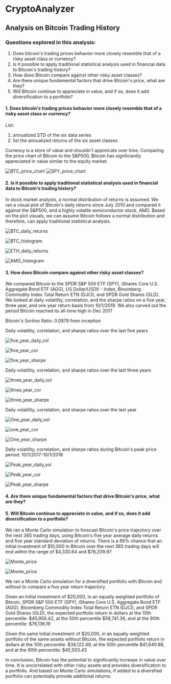 # CryptoAnalyzer 
  ## Analysis on Bitcoin Trading History 

### Questions explored in this analysis: 
  1. Does bitcoin's trading prices behavior more closely resemble that of a risky asset class or currency? 
  2. Is it possible to apply traditional statistical analysis used in financial data to Bitcoin's trading history?
  3. How does Bitcoin compare against other risky asset classes? 
  4. Are there unique fundamental factors that drive Bitcoin's price, what are they? 
  5. Will Bitcoin continue to appreciate in value, and if so, does it add diversification to a portfolio? 

#### 1. Does bitcoin's trading prices behavior more closely resemble that of a risky asset class or currency? 
 List: 
 1) annualized STD of the six data series 
 2) list the annualized returns of the six asset classes 

Currency is a store of value and shouldn't appreicate over time. Comparing the price chart of Bitcoin to the S&P500, Bitcoin has signficiantly appreciated in value similar to the equity market.  

![BTC_price_chart](Images/BTC_price_chart_inception.png)
![SPY_price_chart](Images/SPY_price_chart_inception.png)

 #### 2. Is it possible to apply traditional statistical analysis used in financial data to Bitcoin's trading history? 
 
 In stock market analysis, a normal distribution of returns is assumed. We ran a visual plot of Bitcoin's daily returns since July 2010 and compared it against the S&P500, and a highly volatile semiconductor stock, AMD. 
 Based on the plot visuals, we can assume Bitcoin follows a normal distribution and therefore, can apply traditional statistical analysis.
 
 ![BTC_daily_returns](Images/Daily_returns_BTC_inception.png)
 
 ![BTC_histogram](Images/BTC_histogram_dailyreturns.png)
 
 ![ETH_daily_returns](Images/ETH_daily_returns_histogram.png)
 
 ![AMG_histogram](Images/AMD_daily_returns_histogram.png)
 
 #### 3. How does Bitcoin compare against other risky asset classes? 

We compared Bitcoin to the SPDR S&P 500 ETF (SPY), iShares Core U.S. Aggregate Bond ETF (AGG), US Dollar/USDX - Index, Bloomberg Commodity Index Total Return ETN (DJCI), and SPDR Gold Shares (GLD).
We looked at daily volatility, correlation, and the sharpe ratios on a five year, three year, and one year return basis from 10/1/2019.
We also carved out the period Bitcoin reached its all-time high in Dec 2017

Bitcoin's Sortino Ratio: 0.0879 from inception 

Daily volatility, correlation, and sharpe ratios over the last five years

 ![five_year_daily_vol](Images/daily_volatility_five.png)
 
 ![five_year_cor](Images/correlation_five_heatmap.png)

![five_year_sharpe](Images/sharpe_five_plot.png)

Daily volatility, correlation, and sharpe ratios over the last three years

 
 ![three_year_daily_vol](Images/daily_volatility_three.png)
 
 ![three_year_cor](Images/correlation_three_heatmap.png)
 
 ![three_year_sharpe](Images/sharpe_three_plot.png)

 
Daily volatility, correlation, and sharpe ratios over the last year

 
 ![One_year_daily_vol](Images/daily_volatility_one.png)
 
 ![one_year_cor](Images/correlation_one_heatmap.png)
  
 ![One_year_sharpe](Images/sharpe_one_plot.png)

Daily volatility, correlation, and sharpe ratios during Bitcoin's peak price period: 10/1/2017-10/1/2018

 
 ![Peak_year_daily_vol](Images/daily_volatility_peak.png)

 ![Peak_year_cor](Images/correlation_peak_heatmap.png)
  
 ![Peak_year_sharpe](Images/sharpe_peak_plot.png)

 #### 4. Are there unique fundamental factors that drive Bitcoin's price, what are they? 
 
 #### 5. Will Bitcoin continue to appreciate in value, and if so, does it add diversification to a portfolio? 
 
We ran a Monte Carlo simulation to forecast Bitcoin's price trajectory over the next 365 trading days, using Bitcoin's five year average daily returns and five year standard deviation of returns. There is a 95% chance that an initial investment of $10,000 in Bitcoin over the next 365 trading days will end within the range of $4,330.64 and $78,209.97 

![Monte_price](Images/Monte_BTC_price.png)

![Monte_price](Images/Monte_BTC_confidence_interval_plot.png)

We ran a Monte Carlo simulation for a diversified portfolio with Bitcoin and without to compare a five year return trajectory. 

Given an initial investment of $20,000, in an equally weighted portfolio of Bitcoin, SPDR S&P 500 ETF (SPY), iShares Core U.S. Aggregate Bond ETF (AGG), Bloomberg Commodity Index Total Return ETN (DJCI), and SPDR Gold Shares (GLD), the expected portfolio return in dollars at the 10th percentile: $45,950.42, at the 50th percentile $58,741.36, and at the 90th percentile: $76,136.19

Given the same initial investment of $20,000, in an equally weighted portfolio of the same assets without Bitcoin, the expected portfolio return in dollars at the 10th percentile: $38,122.49, at the 50th percentile $41,640.88, and at the 90th percentile: $45,503.43

In conclusion, Bitcoin has the potential to significantly increase in value over time. It is uncorrelated with other risky assets and provides diversification to a portfolio. And based on Monte Carlo simulations, if added to a diversfied portfolio can potentially provide additional returns. 
 

